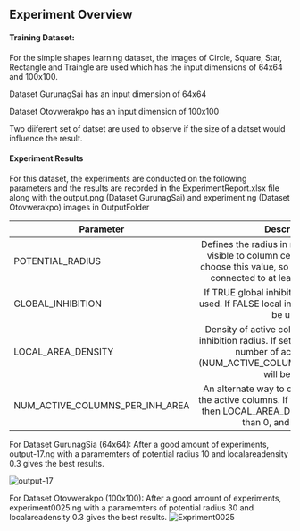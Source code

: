 ## Experiment Overview

#### Training Dataset:

For the simple shapes learning dataset, the images of Circle, Square, Star, Rectangle and Traingle are used which has the input dimensions of 64x64 and 100x100.

Dataset GurunagSai has an input dimension of 64x64

Dataset Otovwerakpo has an input dimension of 100x100

Two diiferent set of datset are used to observe if the size of a datset would influence the result.

#### Experiment Results

For this dataset, the experiments are conducted on the following parameters and the results are recorded in the ExperimentReport.xlsx file along with the output.png (Dataset GurunagSai) and experiment.ng (Dataset Otovwerakpo) images in OutputFolder

| Parameter       | Description         |
| ------------- |:-------------:|
| POTENTIAL_RADIUS      |Defines the radius in number of input cells visible to column cells. It is important to choose this value, so every input neuron is connected to at least a single column. |
| GLOBAL_INHIBITION      |If TRUE global inhibition algorithm will be used. If FALSE local inhibition algorithm will be used. |
| LOCAL_AREA_DENSITY      |Density of active columns inside of local inhibition radius. If set on value < 0, explicit number of active columns (NUM_ACTIVE_COLUMNS_PER_INH_AREA) will be used. |
| NUM_ACTIVE_COLUMNS_PER_INH_AREA     |An alternate way to control the density of the active columns. If this value is specified then LOCAL_AREA_DENSITY must be less than 0, and vice versa. |

For Dataset GurunagSia (64x64): After a good amount of experiments, output-17.ng with a paramemters of potential radius 10 and localareadensity 0.3 gives the best results.

![output-17](https://user-images.githubusercontent.com/46021672/160385913-df6764f8-867b-4603-906e-f793c9122723.png)


For Dataset Otovwerakpo (100x100): After a good amount of experiments, experiment0025.ng with a paramemters of potential radius 30 and localareadensity 0.3 gives the best results.
![Expriment0025](https://user-images.githubusercontent.com/75277351/160253868-6844eac9-7d4f-429e-8dfd-6be8d5eb566b.JPG)

